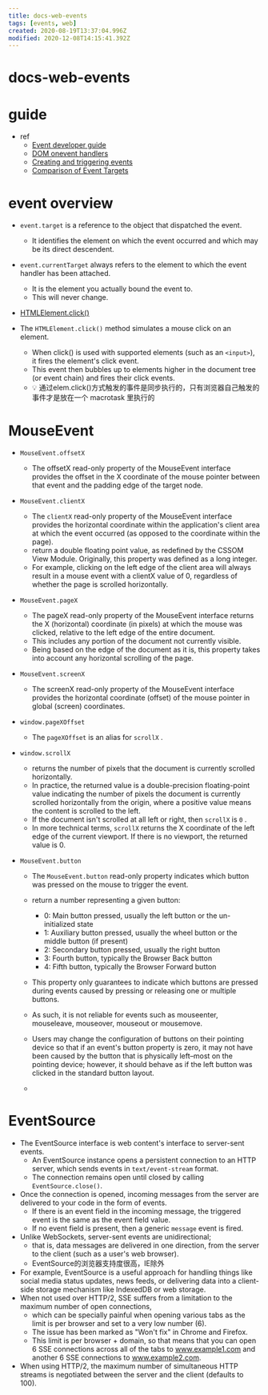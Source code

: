 ```yaml
---
title: docs-web-events
tags: [events, web]
created: 2020-08-19T13:37:04.996Z
modified: 2020-12-08T14:15:41.392Z
---
```


# docs-web-events

# guide

- ref
  - [Event developer guide](https://developer.mozilla.org/en-US/docs/Web/Guide/Events)
  - [DOM onevent handlers](https://developer.mozilla.org/en-US/docs/Web/Guide/Events/Event_handlers)
  - [Creating and triggering events](https://developer.mozilla.org/en-US/docs/Web/Guide/Events/Creating_and_triggering_events)
  - [Comparison of Event Targets](https://developer.mozilla.org/en-US/docs/Web/API/Event/Comparison_of_Event_Targets)
# event overview
- `event.target` is a reference to the object that dispatched the event. 
  - It identifies the element on which the event occurred and which may be its direct descendent.
- `event.currentTarget` always refers to the element to which the event handler has been attached. 
  - It is the element you actually bound the event to. 
  - This will never change.

- [HTMLElement.click()](https://developer.mozilla.org/en-US/docs/Web/API/HTMLElement/click)
- The `HTMLElement.click()` method simulates a mouse click on an element.
  - When click() is used with supported elements (such as an `<input>`), it fires the element's click event.
  - This event then bubbles up to elements higher in the document tree (or event chain) and fires their click events.
  - 💡️ 通过elem.click()方式触发的事件是同步执行的，只有浏览器自己触发的事件才是放在一个 macrotask 里执行的
# MouseEvent
- `MouseEvent.offsetX`
  - The offsetX read-only property of the MouseEvent interface provides the offset in the X coordinate of the mouse pointer between that event and the padding edge of the target node. 

- `MouseEvent.clientX`
  - The `clientX` read-only property of the MouseEvent interface provides the horizontal coordinate within the application's client area at which the event occurred (as opposed to the coordinate within the page).
  - return a double floating point value, as redefined by the CSSOM View Module. Originally, this property was defined as a long integer.
  - For example, clicking on the left edge of the client area will always result in a mouse event with a clientX value of 0, regardless of whether the page is scrolled horizontally.

- `MouseEvent.pageX`
  - The pageX read-only property of the MouseEvent interface returns the X (horizontal) coordinate (in pixels) at which the mouse was clicked, relative to the left edge of the entire document. 
  - This includes any portion of the document not currently visible.
  - Being based on the edge of the document as it is, this property takes into account any horizontal scrolling of the page. 

- `MouseEvent.screenX`
  - The screenX read-only property of the MouseEvent interface provides the horizontal coordinate (offset) of the mouse pointer in global (screen) coordinates.

- `window.pageXOffset`
  - The `pageXOffset` is an alias for `scrollX` .
- `window.scrollX`
  - returns the number of pixels that the document is currently scrolled horizontally. 
  - In practice, the returned value is a double-precision floating-point value indicating the number of pixels the document is currently scrolled horizontally from the origin, where a positive value means the content is scrolled to the left.
  - If the document isn't scrolled at all left or right, then `scrollX` is `0` .
  - In more technical terms,  `scrollX` returns the X coordinate of the left edge of the current viewport. If there is no viewport, the returned value is 0.

- `MouseEvent.button`
  - The `MouseEvent.button` read-only property indicates which button was pressed on the mouse to trigger the event.
  - return a number representing a given button:
    - 0: Main button pressed, usually the left button or the un-initialized state
    - 1: Auxiliary button pressed, usually the wheel button or the middle button (if present)
    - 2: Secondary button pressed, usually the right button
    - 3: Fourth button, typically the Browser Back button
    - 4: Fifth button, typically the Browser Forward button
  - This property only guarantees to indicate which buttons are pressed during events caused by pressing or releasing one or multiple buttons. 
  - As such, it is not reliable for events such as mouseenter, mouseleave, mouseover, mouseout or mousemove.
  - Users may change the configuration of buttons on their pointing device so that if an event's button property is zero, it may not have been caused by the button that is physically left–most on the pointing device; however, it should behave as if the left button was clicked in the standard button layout.

  - 

# EventSource
- The EventSource interface is web content's interface to server-sent events. 
  - An EventSource instance opens a persistent connection to an HTTP server, which sends events in `text/event-stream` format. 
  - The connection remains open until closed by calling `EventSource.close()`.
- Once the connection is opened, incoming messages from the server are delivered to your code in the form of events. 
  - If there is an event field in the incoming message, the triggered event is the same as the event field value. 
  - If no event field is present, then a generic `message` event is fired.
- Unlike WebSockets, server-sent events are unidirectional; 
  - that is, data messages are delivered in one direction, from the server to the client (such as a user's web browser). 
  - EventSource的浏览器支持度很高，IE除外
- For example, EventSource is a useful approach for handling things like social media status updates, news feeds, or delivering data into a client-side storage mechanism like IndexedDB or web storage.
- When not used over HTTP/2, SSE suffers from a limitation to the maximum number of open connections, 
  - which can be specially painful when opening various tabs as the limit is per browser and set to a very low number (6). 
  - The issue has been marked as "Won't fix" in Chrome and Firefox. 
  - This limit is per browser + domain, so that means that you can open 6 SSE connections across all of the tabs to www.example1.com and another 6 SSE connections to www.example2.com. 
- When using HTTP/2, the maximum number of simultaneous HTTP streams is negotiated between the server and the client (defaults to 100).
